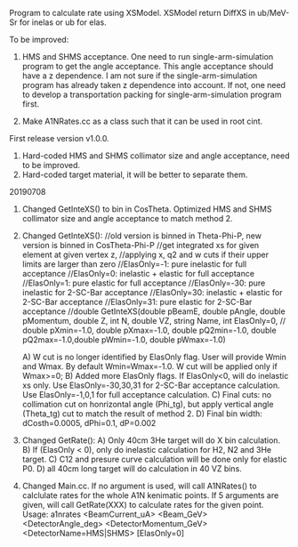 Program to calculate rate using XSModel.
XSModel return DiffXS in ub/MeV-Sr for inelas or ub for elas.
 
To be improved:
1) HMS and SHMS acceptance.
   One need to run single-arm-simulation program to get the angle acceptance. 
   This angle acceptance should have a z dependence.  I am not sure if the
   single-arm-simulation program has already taken z dependence into account.
   If not, one need to develop a transportation packing for single-arm-simulation
   program first.

2) Make A1NRates.cc as a class such that it can be used in root cint.

First release version v1.0.0.

1. Hard-coded HMS and SHMS collimator size and angle acceptance, need to be improved.
2. Hard-coded target material, it will be better to separate them.


20190708
1. Changed GetInteXS() to bin in CosTheta. Optimized HMS and SHMS collimator size and angle
   acceptance to match method 2.
2. Changed GetInteXS():
//old version is binned in Theta-Phi-P, new version is binned in CosTheta-Phi-P
//get integrated xs for given element at given vertex z,
//applying x, q2 and w cuts if their upper limits are larger than zero
//ElasOnly=-1: pure inelastic for full acceptance
//ElasOnly=0:  inelastic + elastic for full acceptance
//ElasOnly=1:  pure elastic for full acceptance
//ElasOnly=-30: pure inelastic for 2-SC-Bar acceptance
//ElasOnly=30: inelastic + elastic for 2-SC-Bar acceptance
//ElasOnly=31: pure elastic for 2-SC-Bar acceptance
//double GetInteXS(double pBeamE, double pAngle, double pMomentum, double Z, int N, double VZ, string Name, int ElasOnly=0,
//                 double pXmin=-1.0, double pXmax=-1.0, double pQ2min=-1.0, double pQ2max=-1.0,double pWmin=-1.0, double pWmax=-1.0)

   A) W cut is no longer identified by ElasOnly flag.  User will provide Wmin and Wmax. By default
   Wmin=Wmax=-1.0.  W cut will be applied only if Wmax>=0;
   B) Added more ElasOnly flags. If ElasOnly<0, will do inelastic xs only. Use ElasOnly=-30,30,31 for 2-SC-Bar acceptance calculation.
   Use ElasOnly=-1,0,1 for full acceptance calculation.
   C) Final cuts: no collimation cut on honrizontal angle (Phi_tg), but apply vertical angle (Theta_tg) cut to match the result of method 2.
   D) Final bin width: dCosth=0.0005, dPhi=0.1, dP=0.002
3. Changed GetRate():
   A) Only 40cm 3He target will do X bin calculation.
   B) If (ElasOnly < 0), only do inelastic calculation for H2, N2 and 3He target.
   C) C12 and presure curve calculation will be done only for elastic P0.
   D) all 40cm long target will do calculation in 40 VZ bins.    
4. Changed Main.cc. If no argument is used, will call A1NRates() to calclulate rates for the whole A1N kenimatic points.
   If 5 arguments are given, will call GetRate(XXX) to calculate rates for the given point.
   Usage: a1nrates <BeamCurrent_uA> <Beam_GeV> <DetectorAngle_deg> <DetectorMomentum_GeV> <DetectorName=HMS|SHMS> [ElasOnly=0]
   
